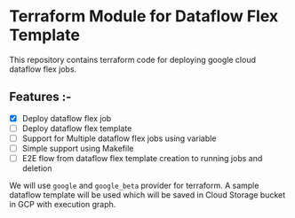 # Terraform Module for Dataflow Flex Template

This repository contains terraform code for deploying google cloud dataflow flex jobs.

## Features :- 

- [x] Deploy dataflow flex job
- [ ] Deploy dataflow flex template
- [ ] Support for Multiple dataflow flex jobs using variable
- [ ] Simple support using Makefile
- [ ] E2E flow from dataflow flex template creation to running jobs and deletion

We will use `google` and `google_beta` provider for terraform. A sample dataflow template will be used which will be saved in Cloud Storage bucket in GCP with execution graph.